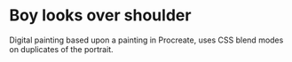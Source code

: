 # Boy looks over shoulder

Digital painting based upon a painting in Procreate, uses CSS blend modes on duplicates of the portrait.
